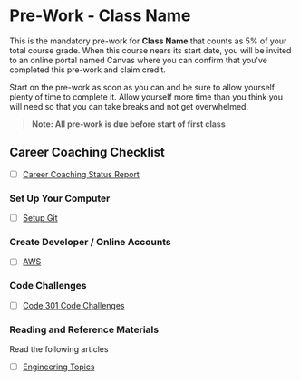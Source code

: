 # Pre-Work - Class Name

This is the mandatory pre-work for **Class Name** that counts as 5% of your total course grade. When this course nears its start date, you will be invited to an online portal named Canvas where you can confirm that you've completed this pre-work and claim credit.

Start on the pre-work as soon as you can and be sure to allow yourself plenty of time to complete it. Allow yourself more time than you think you will need so that you can take breaks and not get overwhelmed.

> **Note: All pre-work is due before start of first class**

## Career Coaching Checklist

- [ ] [Career Coaching Status Report](https://codefellows.github.io/common_curriculum/career_coaching/Code_401/Status_Report)

### Set Up Your Computer

- [ ] [Setup Git](install-git.md)

### Create Developer / Online Accounts

- [ ] [AWS](account-setup-aws.md)

### Code Challenges

- [ ] [Code 301 Code Challenges](301-code-challenges.md)

### Reading and Reference Materials

Read the following articles

- [ ] [Engineering Topics](./readings.md)
